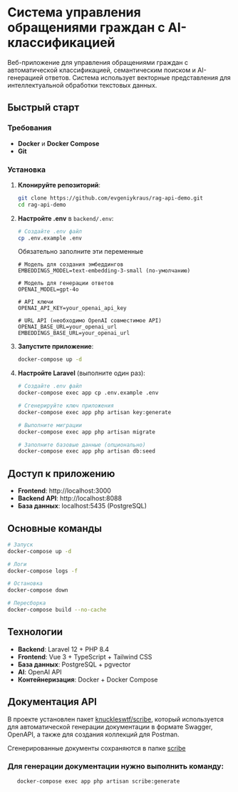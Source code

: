 # Система управления обращениями граждан с AI-классификацией

Веб-приложение для управления обращениями граждан с автоматической классификацией, семантическим поиском и AI-генерацией ответов. Система использует векторные представления для интеллектуальной обработки текстовых данных.

## Быстрый старт

### Требования
- **Docker** и **Docker Compose**
- **Git**

### Установка
1. **Клонируйте репозиторий**:
   ```bash
   git clone https://github.com/evgeniykraus/rag-api-demo.git
   cd rag-api-demo
   ```

2. **Настройте .env** в `backend/.env`:
    ```bash
   # Создайте .env файл
   cp .env.example .env
   ```
   Обязательно заполните эти переменные
   ```env
   # Модель для создания эмбеддингов
   EMBEDDINGS_MODEL=text-embedding-3-small (по-умолчанию)
   
   # Модель для генерации ответов
   OPENAI_MODEL=gpt-4o
   
   # API ключи
   OPENAI_API_KEY=your_openai_api_key
   
   # URL API (необходимо OpenAI совместимое API)
   OPENAI_BASE_URL=your_openai_url
   EMBEDDINGS_BASE_URL=your_openai_url
   ```

3. **Запустите приложение**:
   ```bash
   docker-compose up -d
   ```

4. **Настройте Laravel** (выполните один раз):
   ```bash
   # Создайте .env файл
   docker-compose exec app cp .env.example .env
   
   # Сгенерируйте ключ приложения
   docker-compose exec app php artisan key:generate
   
   # Выполните миграции
   docker-compose exec app php artisan migrate
   
   # Заполните базовые данные (опционально)
   docker-compose exec app php artisan db:seed
   ```

## Доступ к приложению

- **Frontend**: http://localhost:3000
- **Backend API**: http://localhost:8088
- **База данных**: localhost:5435 (PostgreSQL)

## Основные команды

```bash
# Запуск
docker-compose up -d

# Логи
docker-compose logs -f

# Остановка
docker-compose down

# Пересборка
docker-compose build --no-cache
```

## Технологии

- **Backend**: Laravel 12 + PHP 8.4
- **Frontend**: Vue 3 + TypeScript + Tailwind CSS
- **База данных**: PostgreSQL + pgvector
- **AI**: OpenAI API
- **Контейнеризация**: Docker + Docker Compose

## Документация API
В проекте установлен пакет [knuckleswtf/scribe](https://scribe.knuckles.wtf/laravel/), который используется для
автоматической генерации документации в формате Swagger, OpenAPI, а также для создания коллекций для Postman.

Сгенерированные документы сохраняются в папке [scribe](backend/docs/scribe)

### Для генерации документации нужно выполнить команду:
```bash
   docker-compose exec app php artisan scribe:generate
   ```
